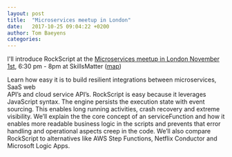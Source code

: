 ```yaml
---
layout: post
title:  "Microservices meetup in London"
date:   2017-10-25 09:04:22 +0200
author: Tom Baeyens
categories:
---
```


I'll introduce RockScript at the 
[Microservices meetup in London November 1st](https://www.meetup.com/London-Microservices-User-Group/events/236872165/), 
6:30 pm - 8pm  at SkillsMatter ([map](https://maps.google.com/maps?f=q&hl=en&q=10+South+Place%2C+London%2C+EC2M+2RB%2C+gb))

Learn how easy it is to build resilient integrations between microservices, SaaS web  
API’s and cloud service API’s.  RockScript is easy because it leverages JavaScript syntax. 
The engine persists the execution state with event sourcing.  This enables long running 
activities, crash recovery and extreme visibility.  We’ll explain the the core concept 
of an serviceFunction and how it enables more readable business logic in the scripts and prevents 
that error handling and operational aspects creep in the code.  We’ll also compare 
RockScript to alternatives like AWS Step Functions, Netflix Conductor and Microsoft 
Logic Apps. 
